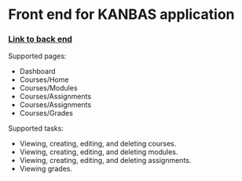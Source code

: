# Front end for KANBAS application

### [Link to back end](https://github.com/arezab213/kanbas-node-server-app)

Supported pages:
- Dashboard
- Courses/Home
- Courses/Modules
- Courses/Assignments
- Courses/Assignments
- Courses/Grades

Supported tasks:
- Viewing, creating, editing, and deleting courses.
- Viewing, creating, editing, and deleting modules.
- Viewing, creating, editing, and deleting assignments.
- Viewing grades.

